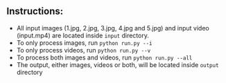 ## Instructions:
- All input images (1.jpg, 2.jpg, 3.jpg, 4.jpg and 5.jpg) and input video (input.mp4) are located inside `input` directory.
- To only process images, run `python run.py --i`
- To only process videos, run `python run.py --v`
- To process both images and videos, run `python run.py --all`
- The output, either images, videos or both, will be located inside `output` directory